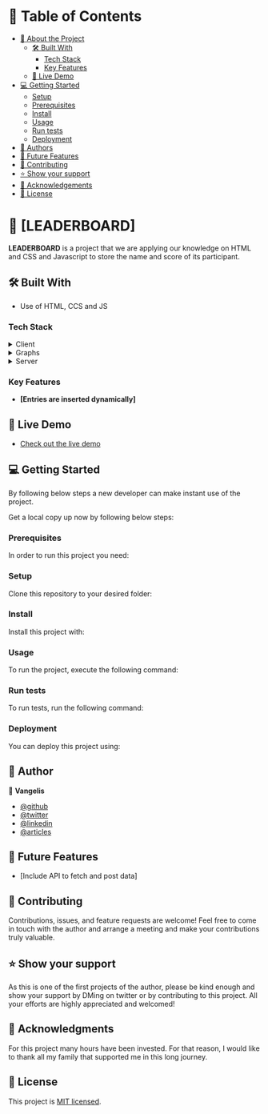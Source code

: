 # 📗 Table of Contents

- [📖 About the Project](#about-project)
  - [🛠 Built With](#built-with)
    - [Tech Stack](#tech-stack)
    - [Key Features](#key-features)
  - [🚀 Live Demo](#live-demo)
- [💻 Getting Started](#getting-started)
  - [Setup](#setup)
  - [Prerequisites](#prerequisites)
  - [Install](#install)
  - [Usage](#usage)
  - [Run tests](#run-tests)
  - [Deployment](#triangular_flag_on_post-deployment)
- [👥 Authors](#authors)
- [🔭 Future Features](#future-features)
- [🤝 Contributing](#contributing)
- [⭐️ Show your support](#support)
- [🙏 Acknowledgements](#acknowledgements)
- [📝 License](#license)

# 📖 [LEADERBOARD] <a name="about-project"></a>

**LEADERBOARD** is a project that we are applying our knowledge on HTML and CSS and Javascript to store the name and score of its participant.

## 🛠 Built With <a name="built-with"></a>

- Use of HTML, CCS and JS

### Tech Stack <a name="tech-stack"></a>

<details>
  <summary>Client</summary>
  <ul>
    <li><a href="">HTML</a></li>
  </ul>
</details>

<details>
  <summary>Graphs</summary>
  <ul>
    <li><a href="">CCS</a></li>
  </ul>
</details>

<details>
<summary>Server</summary>
  <ul>
    <li><a href="">JAVASCRIPT</a></li>
  </ul>
</details>

### Key Features <a name="key-features"></a>

- **[Entries are inserted dynamically]**

## 🚀 Live Demo <a name="live-demo"></a>

- <a href="#">Check out the live demo</a>

## 💻 Getting Started <a name="getting-started"></a>

By following below steps a new developer can make instant use of the project.

Get a local copy up now by following below steps:

### Prerequisites

In order to run this project you need:

<!--
Example command:

```sh
 gem install rails
```
 -->

### Setup

Clone this repository to your desired folder:

<!--
Example commands:

```sh
  cd my-folder
  git clone git@github.com:myaccount/my-project.git
```
--->

### Install

Install this project with:

<!--
Example command:

```sh
  cd my-project
  gem install
```
--->

### Usage

To run the project, execute the following command:

<!--
Example command:

```sh
  rails server
```
--->

### Run tests

To run tests, run the following command:

<!--
Example command:

```sh
  bin/rails test test/models/article_test.rb
```
--->

### Deployment

You can deploy this project using:

<!--
Example:

```sh

```
 -->

## 👥 Author <a name="authors"></a>

👤 **Vangelis**

- [@github](https://github.com/vangelif)
- [@twitter](https://twitter.com/vangfot)
- [@linkedin](https://www.linkedin.com/in/vangfot/)
- [@articles](https://vangelis.website/essays)

## 🔭 Future Features <a name="future-features"></a>

- [Include API to fetch and post data]

## 🤝 Contributing <a name="contributing"></a>

Contributions, issues, and feature requests are welcome! Feel free to come in touch with the author and arrange a meeting and make your contributions truly valuable.

## ⭐️ Show your support <a name="support"></a>

As this is one of the first projects of the author, please be kind enough and show your support by DMing on twitter or by contributing to this project. All your efforts are highly appreciated and welcomed!

## 🙏 Acknowledgments <a name="acknowledgements"></a>

For this project many hours have been invested. For that reason, I would like to thank all my family that supported me in this long journey.

## 📝 License <a name="license"></a>

This project is <a href="https://github.com/vangelif/Portfolio/blob/popup-window/license.md">MIT licensed</a>.
